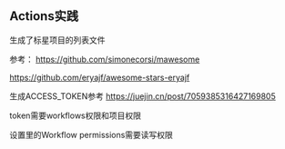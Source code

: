 ## Actions实践

生成了标星项目的列表文件

参考：
https://github.com/simonecorsi/mawesome

https://github.com/eryajf/awesome-stars-eryajf

生成ACCESS_TOKEN参考
https://juejin.cn/post/7059385316427169805

token需要workflows权限和项目权限

设置里的Workflow permissions需要读写权限
